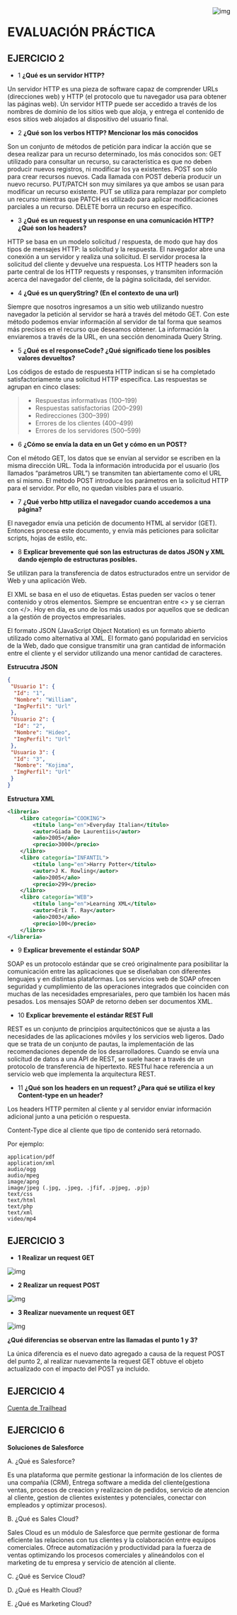 <img align="right" alt="img" src="https://user-images.githubusercontent.com/75348924/202714183-134a8600-6541-4a1f-a569-ad01e5195400.png" width="" height="auto" />


# EVALUACIÓN PRÁCTICA

## EJERCICIO 2

- 1	<b>¿Qué es un servidor HTTP? </b>

Un servidor HTTP es una pieza de software capaz de comprender URLs (direcciones web) y HTTP (el protocolo que tu navegador usa para obtener las páginas web). Un servidor HTTP puede ser accedido a través de los nombres de dominio de los sitios web que aloja, y entrega el contenido de esos sitios web alojados al dispositivo del usuario final.

- 2	<b>¿Qué son los verbos HTTP? Mencionar los más conocidos</b>

Son un conjunto de métodos de petición para indicar la acción que se desea realizar para un recurso determinado, los más conocidos son: GET utilizado para consultar un recurso, su característica es que no deben producir nuevos registros, ni modificar los ya existentes. POST son sólo para crear recursos nuevos. Cada llamada con POST debería producir un nuevo recurso. PUT/PATCH son muy similares ya que ambos se usan para modificar un recurso existente. PUT se utiliza para remplazar por completo un recurso mientras que PATCH es utilizado para aplicar modificaciones parciales a un recurso. DELETE borra un recurso en específico.

- 3	 <b>¿Qué es un request y un response en una comunicación HTTP? ¿Qué son los headers? </b>

HTTP se basa en un modelo solicitud / respuesta, de modo que hay dos tipos de mensajes HTTP: la solicitud y la respuesta. El navegador abre una conexión a un servidor y realiza una solicitud. El servidor procesa la solicitud del cliente y devuelve una respuesta.
Los HTTP headers son la parte central de los HTTP requests y responses, y transmiten información acerca del navegador del cliente, de la página solicitada, del servidor.

- 4	 <b>¿Qué es un queryString? (En el contexto de una url)</b>

Siempre que nosotros ingresamos a un sitio web utilizando nuestro navegador la petición al servidor se hará a través del método GET.
Con este método podemos enviar información al servidor de tal forma que seamos más precisos en el recurso que deseamos obtener. La información la enviaremos a través de la URL, en una sección denominada Query String.

- 5 <b>¿Qué es el responseCode? ¿Qué significado tiene los posibles valores devueltos?</b>

Los códigos de estado de respuesta HTTP indican si se ha completado satisfactoriamente una solicitud HTTP específica. Las respuestas se agrupan en cinco clases:

> - Respuestas informativas (100–199)
> - Respuestas satisfactorias (200–299)
> - Redirecciones (300–399)
> - Errores de los clientes (400–499)
> - Errores de los servidores (500–599)


- 6	<b>¿Cómo se envía la data en un Get y cómo en un POST?</b>

Con el método GET, los datos que se envían al servidor se escriben en la misma dirección URL.
Toda la información introducida por el usuario (los llamados “parámetros URL”) se transmiten tan abiertamente como el URL en sí mismo.
El método POST introduce los parámetros en la solicitud HTTP para el servidor. Por ello, no quedan visibles para el usuario.

- 7	<b>¿Qué verbo http utiliza el navegador cuando accedemos a una página?</b>

El navegador envía una petición de documento HTML al servidor (GET). Entonces procesa este documento, y envía más peticiones para solicitar scripts, hojas de estilo, etc.

- 8	<b>Explicar brevemente qué son las estructuras de datos JSON y XML dando ejemplo de estructuras posibles.</b>

Se utilizan para la transferencia de datos estructurados entre un servidor de Web y una aplicación Web.

El XML se basa en el uso de etiquetas. Estas pueden ser vacíos o tener contenido y otros elementos. Siempre se encuentran entre <> y se cierran con </>.
Hoy en día, es uno de los más usados por aquellos que se dedican a la gestión de proyectos empresariales.

El formato JSON (JavaScript Object Notation) es un formato abierto utilizado como alternativa al XML. El formato ganó popularidad en servicios de la Web, dado que consigue transmitir una gran cantidad de información entre el cliente y el servidor utilizando una menor cantidad de caracteres.

<b>Estrucutra JSON</b>

```JSON
{
 "Usuario 1": {
  "Id": "1",
  "Nombre": "William",
  "ImgPerfil": "Url"
 },
 "Usuario 2": {
  "Id": "2",
  "Nombre": "Hideo",
  "ImgPerfil": "Url"
 },
 "Usuario 3": {
  "Id": "3",
  "Nombre": "Kojima",
  "ImgPerfil": "Url"
 }
}
```

<b>Estructura XML</b>

```XML
<libreria>
    <libro categoría="COOKING">
        <título lang="en">Everyday Italian</título>
        <autor>Giada De Laurentiis</autor>
        <año>2005</año>
        <precio>3000</precio>
    </libro>
    <libro categoría="INFANTIL">
        <título lang="en">Harry Potter</título>
        <autor>J K. Rowling</autor>
        <año>2005</año>
        <precio>299</precio>
    </libro>
    <libro categoría="WEB">
        <título lang="en">Learning XML</título>
        <autor>Erik T. Ray</autor>
        <año>2003</año>
        <precio>100</precio>
    </libro>
</libreria>
```

- 9	  <b>Explicar brevemente el estándar SOAP</b>

SOAP es un protocolo estándar que se creó originalmente para posibilitar la comunicación entre las aplicaciones que se diseñaban con diferentes lenguajes y en distintas plataformas.
Los servicios web de SOAP ofrecen seguridad y cumplimiento de las operaciones integrados que coinciden con muchas de las necesidades empresariales, pero que también los hacen más pesados. Los mensajes SOAP de retorno deben ser documentos XML.

- 10	<b>Explicar brevemente el estándar REST Full</b>

REST es un conjunto de principios arquitectónicos que se ajusta a las necesidades de las aplicaciones móviles y los servicios web ligeros. Dado que se trata de un conjunto de pautas, la implementación de las recomendaciones depende de los desarrolladores. Cuando se envía una solicitud de datos a una API de REST, se suele hacer a través de un protocolo de transferencia de hipertexto.
RESTful hace referencia a un servicio web que implementa la arquitectura REST.

- 11	<b>¿Qué son los headers en un request? ¿Para qué se utiliza el key Content-type en un header?</b>

 Los headers HTTP permiten al cliente y al servidor enviar información adicional junto a una petición o respuesta.
 
 Content-Type dice al cliente que tipo de contenido será retornado.
 
 Por ejemplo:
 
 ```
application/pdf
application/xml
audio/ogg
audio/mpeg
image/apng
image/jpeg (.jpg, .jpeg, .jfif, .pjpeg, .pjp)
text/css
text/html
text/php
text/xml
video/mp4
```

## EJERCICIO 3

- <b>1	Realizar un request GET</b>

<img align="" alt="img" src="https://user-images.githubusercontent.com/75348924/202811121-37e3c9cc-c277-44bf-aa70-ce46d7f31820.PNG" width="" height="auto" />

- <b>2	Realizar un request POST </b>

<img align="" alt="img" src="https://user-images.githubusercontent.com/75348924/202811819-31f0119c-d600-45b8-ae52-82625f4a793a.PNG" width="" height="auto" />

- <b>3	Realizar nuevamente un request GET </b>

<img align="" alt="img" src="https://user-images.githubusercontent.com/75348924/202812392-b06aacc1-76c6-40f1-8d9a-57b0e3d45e13.PNG" width="" height="auto" />

<b>¿Qué diferencias se observan entre las llamadas el punto 1 y 3?</b>

La única diferencia es el nuevo dato agregado a causa de la request POST del punto 2, al realizar nuevamente la request GET obtuve el objeto actualizado con el impacto del POST ya incluido.


## EJERCICIO 4

[Cuenta de Trailhead](https://trailblazer.me/id/gwilliam)

## EJERCICIO 6

<b>Soluciones de Salesforce</b>

A.	¿Qué es Salesforce?

Es una plataforma que permite gestionar la información de los clientes de una compañia (CRM),
Entrega software a medida del cliente(gestiona ventas, procesos de creacion y realizacion de pedidos, servicio de atencion al cliente, gestion de clientes existentes y potenciales, conectar con empleados y optimizar procesos).

B.	¿Qué es Sales Cloud?

Sales Cloud es un módulo de Salesforce que permite gestionar de forma eficiente las relaciones con tus clientes y la colaboración entre equipos comerciales. Ofrece automatización y productividad para la fuerza de ventas optimizando los procesos comerciales y alineándolos con el marketing de tu empresa y servicio de atención al cliente.

C.	¿Qué es Service Cloud?

D.	¿Qué es Health Cloud?

E.	¿Qué es Marketing Cloud?

